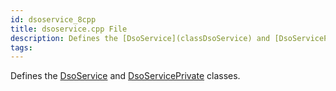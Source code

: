 ```yaml
---
id: dsoservice_8cpp
title: dsoservice.cpp File
description: Defines the [DsoService](classDsoService) and [DsoServicePrivate](classDsoServicePrivate) classes.
tags:
---
```

Defines the [DsoService](classDsoService) and [DsoServicePrivate](classDsoServicePrivate) classes.




